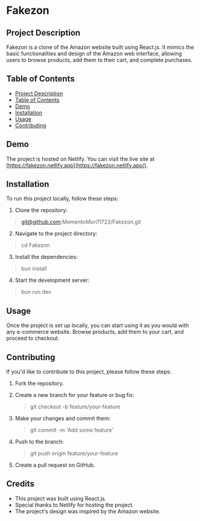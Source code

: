 # Fakezon

## Project Description

Fakezon is a clone of the Amazon website built using React.js. It mimics the basic functionalities and design of the Amazon web interface, allowing users to browse products, add them to their cart, and complete purchases.

## Table of Contents

- [Project Description](#project-description)
- [Table of Contents](#table-of-contents)
- [Demo](#demo)
- [Installation](#installation)
- [Usage](#usage)
- [Contributing](#contributing)

## Demo

The project is hosted on Netlify. You can visit the live site at [https://fakezon.netlify.app](https://fakezon.netlify.app/).

## Installation

To run this project locally, follow these steps:

1. Clone the repository:

> <git@github.com>:MementoMori11723/Fakezon.git

2. Navigate to the project directory:

> cd Fakezon

3. Install the dependencies:

> bun install

4. Start the development server:

> bun run dev

## Usage

Once the project is set up locally, you can start using it as you would with any e-commerce website. Browse products, add them to your cart, and proceed to checkout.

## Contributing

If you'd like to contribute to this project, please follow these steps:

1. Fork the repository.

2. Create a new branch for your feature or bug fix:

   > git checkout -b feature/your-feature

3. Make your changes and commit them:

   > git commit -m 'Add some feature'

4. Push to the branch:

   > git push origin feature/your-feature

5. Create a pull request on GitHub.

## Credits

- This project was built using React.js.
- Special thanks to Netlify for hosting the project.
- The project's design was inspired by the Amazon website.

